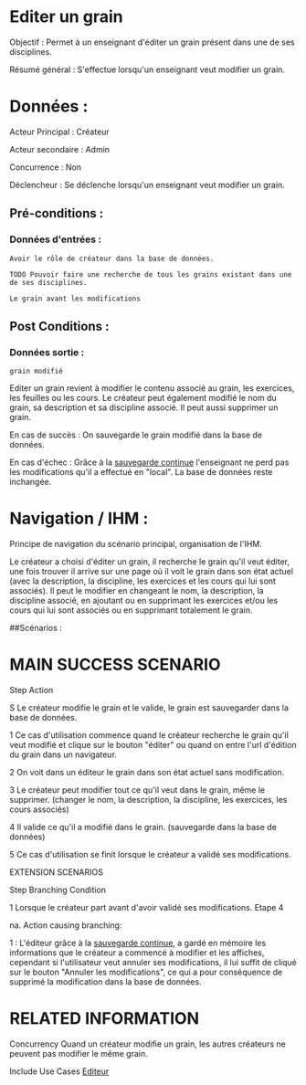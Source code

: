 # Editer un grain


Objectif : Permet à un enseignant d'éditer un grain présent dans une de ses disciplines.

Résumé général : S'effectue lorsqu'un enseignant veut modifier un grain.


# Données :

Acteur Principal : Créateur

Acteur secondaire : Admin

Concurrence : Non

Déclencheur : Se déclenche lorsqu'un enseignant veut modifier un grain.



## Pré-conditions :

### Données d'entrées :

	Avoir le rôle de créateur dans la base de données.

	TODO Pouvoir faire une recherche de tous les grains existant dans une de ses disciplines.

	Le grain avant les modifications


## Post Conditions :

### Données sortie :

	grain modifié

Editer un grain revient à modifier le contenu associé au grain, les exercices, les feuilles ou les cours. Le créateur peut également modifié le nom du grain, sa description et sa discipline associé. Il peut aussi supprimer un grain.

En cas de succès : On sauvegarde le grain modifié dans la base de données.

En cas d'échec : Grâce à la [sauvegarde continue](/editeur.md) l'enseignant ne perd pas les modifications qu'il a effectué en "local". La base de données reste inchangée.


# Navigation / IHM  :

Principe de navigation du scénario principal, organisation de l'IHM.

Le créateur a choisi d'éditer un grain, il recherche le grain qu'il veut éditer, une fois trouver il arrive sur une page où il voit le grain dans son état actuel (avec la description, la discipline, les exercices et les cours qui lui sont associés). Il peut le modifier en changeant le nom, la description, la discipline associé, en ajoutant ou en supprimant les exercices et/ou les cours qui lui sont associés ou en supprimant totalement le grain.


##Scénarios :

# MAIN SUCCESS SCENARIO

Step    Action

S    Le créateur modifie le grain et le valide, le grain est sauvegarder dans la base de données.

1    Ce cas d'utilisation commence quand le créateur recherche le grain qu'il veut modifié et clique sur le bouton "éditer" ou quand on entre l'url d'édition du grain dans un navigateur.

2    On voit dans un éditeur le grain dans son état actuel sans modification.

3    Le créateur peut modifier tout ce qu'il veut dans le grain, même le supprimer. (changer le nom, la description, la discipline, les exercices, les cours associés)

4    Il valide ce qu'il a modifié dans le grain. (sauvegarde dans la base de données)

5    Ce cas d'utilisation se finit lorsque le créateur a validé ses modifications.


EXTENSION SCENARIOS

Step    Branching Condition

1	 Lorsque le créateur part avant d'avoir validé ses modifications. Etape 4

na.  Action causing branching:

1 : L'éditeur grâce à la [sauvegarde continue](/editeur.md), a gardé en mémoire les informations que le créateur a commencé à modifier et les affiches, cependant si l'utilisateur veut annuler ses modifications, il lui suffit de cliqué sur le bouton "Annuler les modifications", ce qui a pour conséquence de supprimé la modification dans la base de données.


# RELATED INFORMATION

Concurrency    Quand un créateur modifie un grain, les autres créateurs ne peuvent pas modifier le même grain.

Include Use Cases    [Editeur](/editeur.md)
 

<!--- 
Author : Raphael
Validator :
-->

